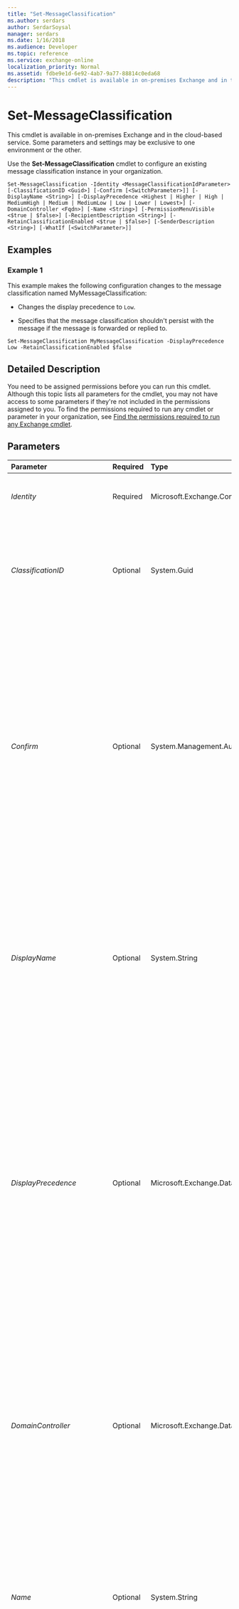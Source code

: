 ```yaml
---
title: "Set-MessageClassification"
ms.author: serdars
author: SerdarSoysal
manager: serdars
ms.date: 1/16/2018
ms.audience: Developer
ms.topic: reference
ms.service: exchange-online
localization_priority: Normal
ms.assetid: fdbe9e1d-6e92-4ab7-9a77-88814c0eda68
description: "This cmdlet is available in on-premises Exchange and in the cloud-based service. Some parameters and settings may be exclusive to one environment or the other."
---
```


# Set-MessageClassification

This cmdlet is available in on-premises Exchange and in the cloud-based service. Some parameters and settings may be exclusive to one environment or the other.
  
Use the **Set-MessageClassification** cmdlet to configure an existing message classification instance in your organization.
  
```
Set-MessageClassification -Identity <MessageClassificationIdParameter> [-ClassificationID <Guid>] [-Confirm [<SwitchParameter>]] [-DisplayName <String>] [-DisplayPrecedence <Highest | Higher | High | MediumHigh | Medium | MediumLow | Low | Lower | Lowest>] [-DomainController <Fqdn>] [-Name <String>] [-PermissionMenuVisible <$true | $false>] [-RecipientDescription <String>] [-RetainClassificationEnabled <$true | $false>] [-SenderDescription <String>] [-WhatIf [<SwitchParameter>]]
```

## Examples
<a name="Examples"> </a>

### Example 1

This example makes the following configuration changes to the message classification named MyMessageClassification:
  
- Changes the display precedence to  `Low`.
    
- Specifies that the message classification shouldn't persist with the message if the message is forwarded or replied to.
    
```
Set-MessageClassification MyMessageClassification -DisplayPrecedence Low -RetainClassificationEnabled $false
```

## Detailed Description
<a name="DetailedDescription"> </a>

You need to be assigned permissions before you can run this cmdlet. Although this topic lists all parameters for the cmdlet, you may not have access to some parameters if they're not included in the permissions assigned to you. To find the permissions required to run any cmdlet or parameter in your organization, see [Find the permissions required to run any Exchange cmdlet](https://technet.microsoft.com/library/mt432940.aspx).
  
## Parameters
<a name="DetailedDescription"> </a>

|**Parameter**|**Required**|**Type**|**Description**|
|:-----|:-----|:-----|:-----|
| _Identity_ <br/> |Required  <br/> |Microsoft.Exchange.Configuration.Tasks.MessageClassificationIdParameter  <br/> |The  _Identity_ parameter specifies the name or GUID of the message classification you want to modify. <br/> |
| _ClassificationID_ <br/> |Optional  <br/> |System.Guid  <br/> |The  _ClassificationID_ parameter specifies the GUID of an existing message classification that you want to use in your Exchange organization. Use this parameter if you're configuring message classifications to span two Exchange forests in the same organization. <br/> |
| _Confirm_ <br/> |Optional  <br/> |System.Management.Automation.SwitchParameter  <br/> | The _Confirm_ switch specifies whether to show or hide the confirmation prompt. How this switch affects the cmdlet depends on if the cmdlet requires confirmation before proceeding. <br/>  Destructive cmdlets (for example, **Remove-\*** cmdlets) have a built-in pause that forces you to acknowledge the command before proceeding. For these cmdlets, you can skip the confirmation prompt by using this exact syntax: `-Confirm:$false`.  <br/>  Most other cmdlets (for example, **New-\*** and **Set-\*** cmdlets) don't have a built-in pause. For these cmdlets, specifying the _Confirm_ switch without a value introduces a pause that forces you acknowledge the command before proceeding. <br/> |
| _DisplayName_ <br/> |Optional  <br/> |System.String  <br/> |The  _DisplayName_ parameter specifies the display name for the message classification instance. The display name appears in the Microsoft Office and is used by Outlook users to select the appropriate message classification before they send a message. <br/> When you specify a name that includes spaces, you must enclose the name in quotation marks ("), for example,  `"Display Name"`. The  _DisplayName_ parameter can contain a maximum of 64 characters. <br/> |
| _DisplayPrecedence_ <br/> |Optional  <br/> |Microsoft.Exchange.Data.Directory.SystemConfiguration.ClassificationDisplayPrecedenceLevel  <br/> |The  _DisplayPrecedence_ parameter specifies the relative precedence of the message classification to other message classifications that may be applied to a specified message. Although Outlook only lets a user specify a single classification for each message, transport rules may apply other classifications to a message. The classification with the highest precedence is shown first, and the subsequent classifications, which are those with lesser precedence as defined by this parameter, are appended in the appropriate order thereafter. <br/> Valid input for the  _DisplayPrecedence_ parameter is `Highest`,  `Higher`,  `High`,  `MediumHigh`,  `Medium`,  `MediumLow`,  `Low`,  `Lower`, and  `Lowest`.  <br/> The default value is  `Medium`.  <br/> |
| _DomainController_ <br/> |Optional  <br/> |Microsoft.Exchange.Data.Fqdn  <br/> |This parameter is available only in on-premises Exchange.  <br/> The  _DomainController_ parameter specifies the domain controller that's used by this cmdlet to read data from or write data to Active Directory. You identify the domain controller by its fully qualified domain name (FQDN). For example, `dc01.contoso.com`.  <br/> The  _DomainController_ parameter isn't supported on Edge Transport servers. An Edge Transport server uses the local instance of Active Directory Lightweight Directory Services (AD LDS) to read and write data. <br/> |
| _Name_ <br/> |Optional  <br/> |System.String  <br/> |The  _Name_ parameter specifies the administrative name for the message classification instance. The name is used to administer the message classification instance. When you specify a name that includes spaces, you must enclose the name in quotation marks ("), for example, `"Administrative Name"`. The  _Name_ parameter can contain a maximum of 256 characters. <br/> |
| _PermissionMenuVisible_ <br/> |Optional  <br/> |System.Boolean  <br/> |The  _PermissionMenuVisible_ parameter specifies whether the values that you entered for the _DisplayName_ and _RecipientDescription_ parameters are displayed in Outlook as the user composes a message. <br/> If you set the  _PermissionMenuVisible_ parameter to `$false`, users won't be able to assign this message classification to the messages they're composing. However, messages received with this message classification still display the classification information.  <br/> The default value is  `$true`.  <br/> |
| _RecipientDescription_ <br/> |Optional  <br/> |System.String  <br/> |The  _RecipientDescription_ parameter specifies the purpose of the message classification to the recipient. The value of this parameter is shown to Outlook users when they receive a message that has this message classification. Enclose the value in quotation marks ("), for example, `"This is the recipient description that explains how to treat the message that has been classified"`. The  _RecipientDescription_ parameter can contain a maximum of 1,024 characters. <br/> If you don't enter a value for this parameter, the description that you enter for  _SenderDescription_ is used. <br/> |
| _RetainClassificationEnabled_ <br/> |Optional  <br/> |System.Boolean  <br/> |The  _RetainClassificationEnabled_ parameter specifies whether the message classification should persist with the message if the message is forwarded or replied to. <br/> The default value is  `$true`.  <br/> |
| _SenderDescription_ <br/> |Optional  <br/> |System.String  <br/> |The  _SenderDescription_ parameter specifies the purpose of the message classification to the sender. The value of this parameter is used by Outlook users to select the appropriate message classification before they send a message. Enclose the value in quotation marks ("), for example, `"This is the sender description that explains when to use this message classification"`. The  _SenderDescription_ parameter can contain a maximum of 1,024 characters. <br/> |
| _WhatIf_ <br/> |Optional  <br/> |System.Management.Automation.SwitchParameter  <br/> |The  _WhatIf_ switch simulates the actions of the command. You can use this switch to view the changes that would occur without actually applying those changes. You don't need to specify a value with this switch. <br/> |
   
## Input Types
<a name="InputTypes"> </a>

To see the input types that this cmdlet accepts, see [Cmdlet Input and Output Types](http://go.microsoft.com/fwlink/p/?linkId=616387). If the Input Type field for a cmdlet is blank, the cmdlet doesn't accept input data.
  
## Return Types
<a name="ReturnTypes"> </a>

To see the return types, which are also known as output types, that this cmdlet accepts, see [Cmdlet Input and Output Types](http://go.microsoft.com/fwlink/p/?linkId=616387). If the Output Type field is blank, the cmdlet doesn't return data.
  

